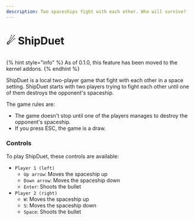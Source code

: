 ```yaml
---
description: Two spaceships fight with each other. Who will survive?
---
```


# ☄ ShipDuet

<figure><img src="../../../../.gitbook/assets/Beta3-011-ShipDuet.png" alt=""><figcaption></figcaption></figure>

{% hint style="info" %}
As of 0.1.0, this feature has been moved to the kernel addons.
{% endhint %}

ShipDuet is a local two-player game that fight with each other in a space setting. ShipDuet starts with two players trying to fight each other until one of them destroys the opponent's spaceship.

The game rules are:

* The game doesn't stop until one of the players manages to destroy the opponent's spaceship.
* If you press ESC, the game is a draw.

### Controls

To play ShipDuet, these controls are available:

* `Player 1 (left)`
  * `Up arrow`: Moves the spaceship up
  * `Down arrow`: Moves the spaceship down
  * `Enter`: Shoots the bullet
* `Player 2 (right)`
  * `W`: Moves the spaceship up
  * `S`: Moves the spaceship down
  * `Space`: Shoots the bullet
